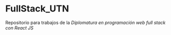 # FullStack_UTN

Repositorio para trabajos de la _Diplomatura en programación web full stack con React JS_
